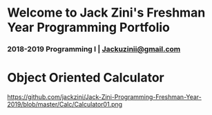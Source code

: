 # Welcome to Jack Zini's Freshman Year Programming Portfolio
### 2018-2019 Programming I | Jackuzinii@gmail.com

# Object Oriented Calculator
https://github.com/jackzini/Jack-Zini-Programming-Freshman-Year-2019/blob/master/Calc/Calculator01.png
